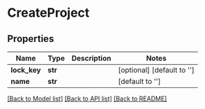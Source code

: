 # CreateProject

## Properties
Name | Type | Description | Notes
------------ | ------------- | ------------- | -------------
**lock_key** | **str** |  | [optional] [default to '']
**name** | **str** |  | [default to '']

[[Back to Model list]](../README.md#documentation-for-models) [[Back to API list]](../README.md#documentation-for-api-endpoints) [[Back to README]](../README.md)


